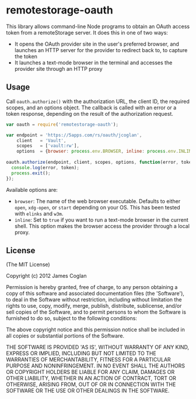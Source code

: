 # remotestorage-oauth

This library allows command-line Node programs to obtain an OAuth access token
from a remoteStorage server. It does this in one of two ways:

* It opens the OAuth provider site in the user's preferred browser, and launches
  an HTTP server for the provider to redirect back to, to capture the token
* It launches a text-mode browser in the terminal and accesses the provider site
  through an HTTP proxy


## Usage

Call `oauth.authorize()` with the authorization URL, the client ID, the required
scopes, and an options object. The callback is called with an error or a token
response, depending on the result of the authorization request.

```js
var oauth = require('remotestorage-oauth');

var endpoint = 'https://5apps.com/rs/oauth/jcoglan',
    client   = 'Vault',
    scopes   = ['vault:rw'],
    options  = {browser: process.env.BROWSER, inline: process.env.INLINE};
    
oauth.authorize(endpoint, client, scopes, options, function(error, token) {
  console.log(error, token);
  process.exit();
});
```

Available options are:

* `browser`: The name of the web browser executable. Defaults to either `open`,
  `xdg-open`, or `start` depending on your OS. This has been tested with
  `elinks` and `w3m`.
* `inline`: Set to `true` if you want to run a text-mode browser in the current
  shell. This option makes the browser access the provider through a local proxy.


## License

(The MIT License)

Copyright (c) 2012 James Coglan

Permission is hereby granted, free of charge, to any person obtaining a copy of
this software and associated documentation files (the 'Software'), to deal in
the Software without restriction, including without limitation the rights to use,
copy, modify, merge, publish, distribute, sublicense, and/or sell copies of the
Software, and to permit persons to whom the Software is furnished to do so,
subject to the following conditions:

The above copyright notice and this permission notice shall be included in all
copies or substantial portions of the Software.

THE SOFTWARE IS PROVIDED 'AS IS', WITHOUT WARRANTY OF ANY KIND, EXPRESS OR
IMPLIED, INCLUDING BUT NOT LIMITED TO THE WARRANTIES OF MERCHANTABILITY, FITNESS
FOR A PARTICULAR PURPOSE AND NONINFRINGEMENT. IN NO EVENT SHALL THE AUTHORS OR
COPYRIGHT HOLDERS BE LIABLE FOR ANY CLAIM, DAMAGES OR OTHER LIABILITY, WHETHER
IN AN ACTION OF CONTRACT, TORT OR OTHERWISE, ARISING FROM, OUT OF OR IN
CONNECTION WITH THE SOFTWARE OR THE USE OR OTHER DEALINGS IN THE SOFTWARE.

